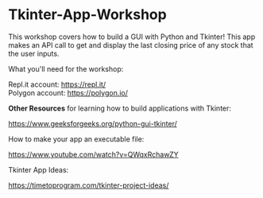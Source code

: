 # Tkinter-App-Workshop

This workshop covers how to build a GUI with Python and Tkinter! This app makes an API call to get and display the last closing price of any stock that the user inputs.

What you'll need for the workshop:

Repl.it account: https://repl.it/   
Polygon account: https://polygon.io/

**Other Resources** for learning how to build applications with Tkinter:

https://www.geeksforgeeks.org/python-gui-tkinter/

How to make your app an executable file:

https://www.youtube.com/watch?v=QWqxRchawZY

Tkinter App Ideas:

https://timetoprogram.com/tkinter-project-ideas/



